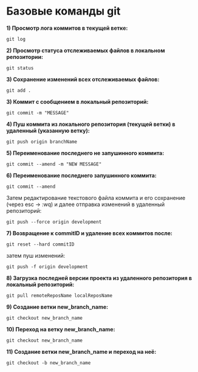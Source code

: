 # Базовые команды git

**1) Просмотр лога коммитов в текущей ветке:**
```
git log
```

**2) Просмотр статуса отслеживаемых файлов в локальном репозитории:**
```
git status
```

**3) Сохранение изменений всех отслеживаемых файлов:**
```
git add .
```

**3) Коммит с сообщением в локальный репозиторий:**
```
git commit -m "MESSAGE"
```

**4) Пуш коммита из локального репозитория (текущей ветки) в удаленный (указанную ветку):**
```
git push origin branchName
```

**5) Переименование последнего не запушинного коммита:**
```
git commit --amend -m "NEW MESSAGE"
```

**6) Переименование последнего запушинного коммита:**
```
git commit --amend
```
Затем редактирование текстового файла коммита и его сохранение (через esc -> :wq) и далее отправка изменений в удаленный репозиторий:
```
git push --force origin development
```

**7) Возвращение к commitID и удаление всех коммитов после:**
```
git reset --hard commitID
```
затем пуш изменений:
```
git push -f origin development
```

**8) Загрузка последней версии проекта из удаленного репозитория в локальный репозиторий:**
```
git pull remoteReposName localReposName
```

**9) Создание ветки new_branch_name:**
```
git checkout new_branch_name
```

**10) Переход на ветку new_branch_name:**
```
git checkout new_branch_name
```

**11) Создание ветки new_branch_name и переход на неё:**
```
git checkout -b new_branch_name
```
